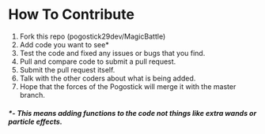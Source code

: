 # How To Contribute
1. Fork this repo (pogostick29dev/MagicBattle)
2. Add code you want to see*
3. Test the code and fixed any issues or bugs that you find.
4. Pull and compare code to submit a pull request.
5. Submit the pull request itself.
6. Talk with the other coders about what is being added.
7. Hope that the forces of the Pogostick will merge it with the master branch.

##### *- This means adding functions to the code not things like extra wands or particle effects.

